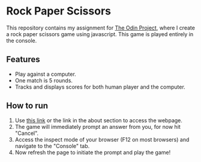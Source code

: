 # Rock Paper Scissors
This repository contains my assignment for [The Odin Project](https://www.theodinproject.com/lessons/foundations-rock-paper-scissors), where I create a rock paper scissors game using javascript. This game is played entirely in the console.
## Features
- Play against a computer.
- One match is 5 rounds.
- Tracks and displays scores for both human player and the computer.
## How to run
1. Use [this link](https://cem-u.github.io/odin-rock-paper-scissors/) or the link in the about section to access the webpage.
2. The game will immediately prompt an answer from you, for now hit "Cancel".
3. Access the inspect mode of your browser (F12 on most browsers) and navigate to the "Console" tab.
4. Now refresh the page to initiate the prompt and play the game!